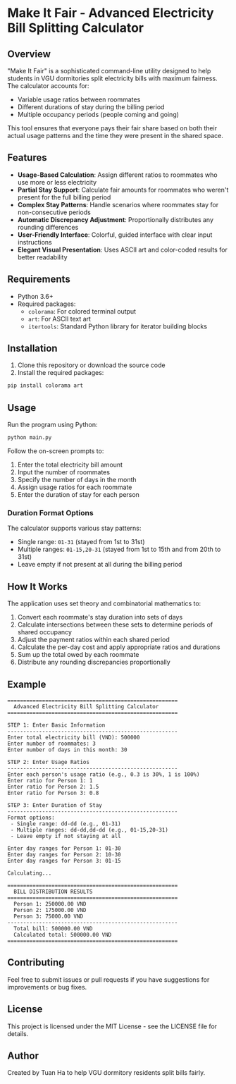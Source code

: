 # Make It Fair - Advanced Electricity Bill Splitting Calculator

## Overview
"Make It Fair" is a sophisticated command-line utility designed to help students in VGU dormitories split electricity bills with maximum fairness. The calculator accounts for:

- Variable usage ratios between roommates
- Different durations of stay during the billing period
- Multiple occupancy periods (people coming and going)

This tool ensures that everyone pays their fair share based on both their actual usage patterns and the time they were present in the shared space.

## Features

- **Usage-Based Calculation**: Assign different ratios to roommates who use more or less electricity
- **Partial Stay Support**: Calculate fair amounts for roommates who weren't present for the full billing period
- **Complex Stay Patterns**: Handle scenarios where roommates stay for non-consecutive periods
- **Automatic Discrepancy Adjustment**: Proportionally distributes any rounding differences
- **User-Friendly Interface**: Colorful, guided interface with clear input instructions
- **Elegant Visual Presentation**: Uses ASCII art and color-coded results for better readability

## Requirements

- Python 3.6+
- Required packages:
  - `colorama`: For colored terminal output
  - `art`: For ASCII text art
  - `itertools`: Standard Python library for iterator building blocks

## Installation

1. Clone this repository or download the source code
2. Install the required packages:

```bash
pip install colorama art
```

## Usage

Run the program using Python:

```bash
python main.py
```

Follow the on-screen prompts to:

1. Enter the total electricity bill amount
2. Input the number of roommates
3. Specify the number of days in the month
4. Assign usage ratios for each roommate
5. Enter the duration of stay for each person

### Duration Format Options

The calculator supports various stay patterns:
- Single range: `01-31` (stayed from 1st to 31st)
- Multiple ranges: `01-15,20-31` (stayed from 1st to 15th and from 20th to 31st)
- Leave empty if not present at all during the billing period

## How It Works

The application uses set theory and combinatorial mathematics to:

1. Convert each roommate's stay duration into sets of days
2. Calculate intersections between these sets to determine periods of shared occupancy
3. Adjust the payment ratios within each shared period
4. Calculate the per-day cost and apply appropriate ratios and durations
5. Sum up the total owed by each roommate
6. Distribute any rounding discrepancies proportionally

## Example

```
======================================================
  Advanced Electricity Bill Splitting Calculator
======================================================

STEP 1: Enter Basic Information
------------------------------------------------------
Enter total electricity bill (VND): 500000
Enter number of roommates: 3
Enter number of days in this month: 30

STEP 2: Enter Usage Ratios
------------------------------------------------------
Enter each person's usage ratio (e.g., 0.3 is 30%, 1 is 100%)
Enter ratio for Person 1: 1
Enter ratio for Person 2: 1.5
Enter ratio for Person 3: 0.8

STEP 3: Enter Duration of Stay
------------------------------------------------------
Format options:
 - Single range: dd-dd (e.g., 01-31)
 - Multiple ranges: dd-dd,dd-dd (e.g., 01-15,20-31)
 - Leave empty if not staying at all

Enter day ranges for Person 1: 01-30
Enter day ranges for Person 2: 10-30
Enter day ranges for Person 3: 01-15

Calculating...

======================================================
  BILL DISTRIBUTION RESULTS
======================================================
  Person 1: 250000.00 VND
  Person 2: 175000.00 VND
  Person 3: 75000.00 VND
------------------------------------------------------
  Total bill: 500000.00 VND
  Calculated total: 500000.00 VND
======================================================
```

## Contributing

Feel free to submit issues or pull requests if you have suggestions for improvements or bug fixes.

## License

This project is licensed under the MIT License - see the LICENSE file for details.

## Author

Created by Tuan Ha to help VGU dormitory residents split bills fairly.